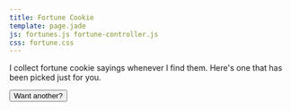 ```yaml
---
title: Fortune Cookie
template: page.jade
js: fortunes.js fortune-controller.js
css: fortune.css
---
```


I collect fortune cookie sayings whenever I find them.  Here's one that has been picked just for you.

<div ng-controller="FortuneController">

<div class="center fortune_cookie"><span ng-bind="current"></span></div>

<button type="button" ng-click="another()">Want another?</button>

</div>
